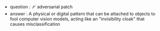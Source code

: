 - question : 🩹 adversarial patch
- answer : A physical or digital pattern that can be attached to objects to fool computer vision models, acting like an "invisibility cloak" that causes misclassification
